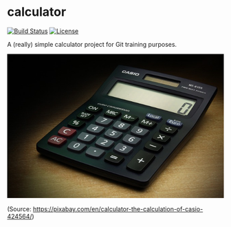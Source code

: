 # calculator

[![Build Status](https://travis-ci.org/fh-erfurt/calculator.svg?branch=master)](https://travis-ci.org/fh-erfurt/calculator)
[![License](http://img.shields.io/:license-mit-blue.svg)](https://github.com/fh-erfurt/calculator/blob/master/LICENSE)

A (really) simple calculator project for Git training purposes.

![calculator](calculator.jpg)

(Source: https://pixabay.com/en/calculator-the-calculation-of-casio-424564/)